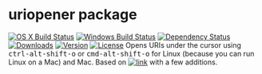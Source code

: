 # uriopener package
[![OS X Build Status](https://img.shields.io/travis/dhinakg/uriopener.svg?maxAge=1&style=flat-square)](https://travis-ci.org/dhinakg/uriopener) [![Windows Build Status](https://img.shields.io/appveyor/ci/dhinakg/uriopener.svg?maxAge=1&style=flat-square)](https://ci.appveyor.com/project/dhinakg/uriopener/branch/master) [![Dependency Status](https://img.shields.io/david/dhinakg/uriopener.svg?maxAge=1&style=flat-square)](https://david-dm.org/dhinakg/uriopener) [![Downloads](https://img.shields.io/apm/dm/uriopener.svg?maxAge=1&style=flat-square)](https://atom.io/packages/uriopener) [![Version](https://img.shields.io/apm/v/uriopener.svg?maxAge=1&style=flat-square)](https://atom.io/packages/uriopener) [![License](https://img.shields.io/apm/l/uriopener.svg?maxAge=1&style=flat-square)](https://atom.io/packages/uriopener)
Opens URIs under the cursor using <kbd>ctrl-alt-shift-o</kbd> or <kbd>cmd-alt-shift-o</kbd> for Linux (because you can run Linux on a Mac) and Mac.
Based on [![link](https://img.shields.io/badge/package-link-blue.svg?style=flat-square)](https://atom.io/packages/link) with a few additions.
